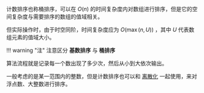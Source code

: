 计数排序也称桶排序，可以在 $O(n)$ 的时间复杂度内对数组进行排序，但是它的空间复杂度与需要排序的数组的值域相关。

但实际操作时，由于时空同阶，时间复杂度应为 $O(\max\left(n,U\right))$ ，其中 $U$ 代表数组元素的值域大小。

!!! warning "注"
    注意区分 **基数排序** 与 **桶排序** 

算法流程就是记录每一个数出现了多少次，然后从小到大依次输出。

一般考虑的是某一范围内的整数，但是计数排序也可以和 [离散化](/misc/discrete) 一起使用，来对浮点数、大整数进行排序。
